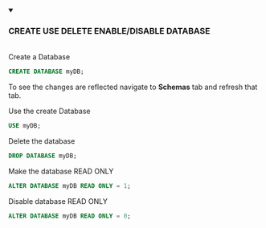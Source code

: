 <details open>
<summary><h3>CREATE USE DELETE ENABLE/DISABLE DATABASE</h3></summary>
<br/>
Create a Database

```sql
CREATE DATABASE myDB;
```

To see the changes are reflected navigate to **Schemas** tab and refresh that tab.

Use the create Database

```sql
USE myDB;
```

Delete the database

```sql
DROP DATABASE myDB;
```

Make the database READ ONLY

```sql
ALTER DATABASE myDB READ ONLY = 1;
```

Disable database READ ONLY

```sql
ALTER DATABASE myDB READ ONLY = 0;
```

</details>
